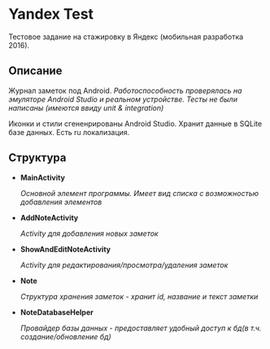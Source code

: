 # Yandex Test

Тестовое задание на стажировку в Яндекс (мобильная разработка 2016).
 
## Описание

Журнал заметок под Android.
*Работоспособность проверялась на эмуляторе Android Studio и реальном устройстве.*
*Тесты не были написаны (имеются ввиду unit & integration)*

Иконки и стили сгененрированы Android Studio.
Хранит данные в SQLite базе данных. Есть ru локализация.

## Структура 

- **MainActivity**

    _Основной элемент программы. Имеет вид списка с возможностью добавления элементов_
- **AddNoteActivity**

    _Activity для добавления новых заметок_
- **ShowAndEditNoteActivity**

    _Activity для редактирования/просмотра/удаления заметок_
- **Note**

    _Структура хранения заметок - хранит id, название и текст заметки_
- **NoteDatabaseHelper**

    _Провайдер базы данных - предоставляет удобный доступ к бд(в т.ч. создание/обновление бд)_
   

